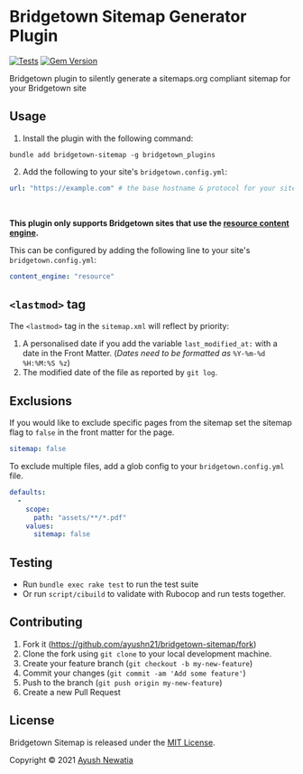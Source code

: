 # Bridgetown Sitemap Generator Plugin

[![Tests](https://github.com/ayushn21/bridgetown-sitemap/actions/workflows/tests.yml/badge.svg?branch=main)](https://github.com/ayushn21/bridgetown-sitemap/actions/workflows/tests.yml)
[![Gem Version](https://badge.fury.io/rb/bridgetown-sitemap.svg)](https://badge.fury.io/rb/bridgetown-sitemap)

Bridgetown plugin to silently generate a sitemaps.org compliant sitemap for your Bridgetown site

## Usage

1. Install the plugin with the following command:

```shell
bundle add bridgetown-sitemap -g bridgetown_plugins
```

2. Add the following to your site's `bridgetown.config.yml`:

```yml
url: "https://example.com" # the base hostname & protocol for your site
```

<br>

**This plugin only supports Bridgetown sites that use the [resource content engine](https://www.bridgetownrb.com/docs/resources).**

This can be configured by adding the following line to your site's `bridgetown.config.yml`:

```yml
content_engine: "resource"
```


## `<lastmod>` tag
The `<lastmod>` tag in the `sitemap.xml` will reflect by priority:

1. A personalised date if you add the variable `last_modified_at:` with a date in the Front Matter. (*Dates need to be formatted as* `%Y-%m-%d %H:%M:%S %z`)
2. The modified date of the file as reported by `git log`.


## Exclusions

If you would like to exclude specific pages from the sitemap set the
sitemap flag to `false` in the front matter for the page.

```yml
sitemap: false
```

To exclude multiple files, add a glob config to your `bridgetown.config.yml` file.

```yml
defaults:
  -
    scope:
      path: "assets/**/*.pdf"
    values:
      sitemap: false
```

## Testing

* Run `bundle exec rake test` to run the test suite
* Or run `script/cibuild` to validate with Rubocop and run tests together.

## Contributing

1. Fork it (https://github.com/ayushn21/bridgetown-sitemap/fork)
2. Clone the fork using `git clone` to your local development machine.
3. Create your feature branch (`git checkout -b my-new-feature`)
4. Commit your changes (`git commit -am 'Add some feature'`)
5. Push to the branch (`git push origin my-new-feature`)
6. Create a new Pull Request

## License

Bridgetown Sitemap is released under the [MIT License](https://opensource.org/licenses/MIT).

Copyright © 2021 [Ayush Newatia](https://twitter.com/ayushn21)